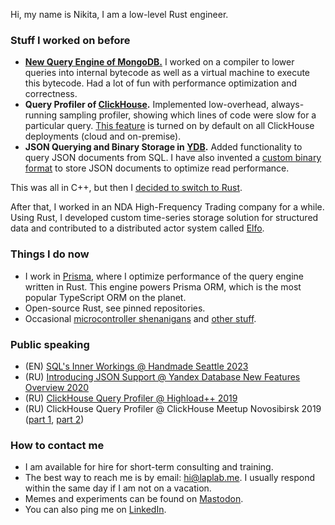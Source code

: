 Hi, my name is Nikita, I am a low-level Rust engineer.

### Stuff I worked on before

- **[New Query Engine of MongoDB.](https://laplab.me/posts/inside-new-query-engine-of-mongodb/)** I worked on a compiler to lower queries into internal bytecode as well as a virtual machine to execute this bytecode. Had a lot of fun with performance optimization and correctness.
- **Query Profiler of [ClickHouse](https://github.com/ClickHouse/ClickHouse).** Implemented low-overhead, always-running sampling profiler, showing which lines of code were slow for a particular query. [This feature](https://clickhouse.com/docs/en/operations/optimizing-performance/sampling-query-profiler) is turned on by default on all ClickHouse deployments (cloud and on-premise).
- **JSON Querying and Binary Storage in [YDB](https://github.com/ydb-platform/ydb).** Added functionality to query JSON documents from SQL. I have also invented a [custom binary format](https://laplab.me/posts/how-binary-json-works-in-ydb/) to store JSON documents to optimize read performance.

This was all in C++, but then I [decided to switch to Rust](https://laplab.me/posts/switching-from-cpp-to-rust/).

After that, I worked in an NDA High-Frequency Trading company for a while. Using Rust, I developed custom time-series storage solution for structured data and contributed to a distributed actor system called [Elfo](https://github.com/elfo-rs/elfo).

### Things I do now

- I work in [Prisma](https://www.prisma.io/), where I optimize performance of the query engine written in Rust. This engine powers Prisma ORM, which is the most popular TypeScript ORM on the planet.
- Open-source Rust, see pinned repositories.
- Occasional [microcontroller shenanigans](https://laplab.me/posts/family-photos-vs-256-kb-ram/) and [other stuff](https://laplab.me/posts/).

### Public speaking

- (EN) [SQL's Inner Workings @ Handmade Seattle 2023](https://laplab.me/posts/handmade-seattle-2023/)
- (RU) [Introducing JSON Support @ Yandex Database New Features Overview 2020](https://cloud.yandex.ru/ru/events/110)
- (RU) [ClickHouse Query Profiler @ Highload++ 2019](https://highload.ru/moscow/2019/abstracts/5835)
- (RU) ClickHouse Query Profiler @ ClickHouse Meetup Novosibirsk 2019 ([part 1](https://youtu.be/FsBWk-hKG3A?si=UvAKQPv5HcPPyil_), [part 2](https://youtu.be/TC3PFAGgSrg?si=BrG9twRnBbllsElj))

### How to contact me

- I am available for hire for short-term consulting and training.
- The best way to reach me is by email: [hi@laplab.me](mailto:hi@laplab.me). I usually respond within the same day if I am not on a vacation.
- Memes and experiments can be found on [Mastodon](https://mastodon.social/@laplab).
- You can also ping me on [LinkedIn](https://www.linkedin.com/in/nikitalapkov/).
